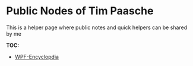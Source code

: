 # Public Nodes of Tim Paasche

This is a helper page where public notes and quick helpers can be shared by me

**TOC:**

- [WPF-Encyclopdia](WPF_Encyclopedia.html)
